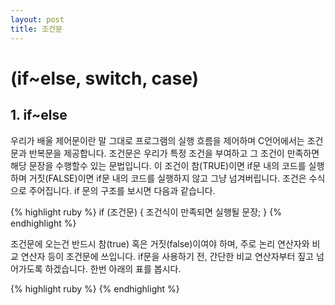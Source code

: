 ```yaml
---
layout: post
title: 조건문
---
```


# (if~else, switch, case)


## 1. if~else

우리가 배울 제어문이란 말 그대로 프로그램의 실행 흐름을 제어하며 C언어에서는 조건문과 반복문을 제공합니다. 조건문은 우리가 특정 조건을 부여하고 그 조건이 만족하면 해당 문장을 수행할수 있는 문법입니다. 이 조건이 참(TRUE)이면 if문 내의 코드를 실행하며 거짓(FALSE)이면 if문 내의 코드를 실행하지 않고 그냥 넘겨버립니다. 조건은 수식으로 주어집니다. if 문의 구조를 보시면 다음과 같습니다.

{% highlight ruby %}
if (조건문) {
 조건식이 만족되면 실행될 문장;
}
{% endhighlight %}

조건문에 오는건 반드시 참(true) 혹은 거짓(false)이여야 하며, 주로 논리 연산자와 비교 연산자 등이 조건문에 쓰입니다. if문을 사용하기 전, 간단한 비교 연산자부터 짚고 넘어가도록 하겠습니다. 한번 아래의 표를 봅시다.









{% highlight ruby %}
{% endhighlight %}
